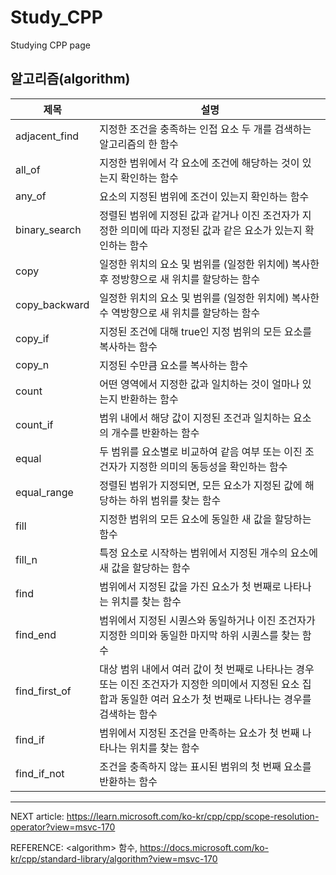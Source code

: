 # Study_CPP
Studying CPP page

## 알고리즘(algorithm)

|제목|설명|
|-----|--------------|
|adjacent_find|지정한 조건을 충족하는 인접 요소 두 개를 검색하는 알고리즘의 한 함수|
|all_of|지정한 범위에서 각 요소에 조건에 해당하는 것이 있는지 확인하는 함수|
|any_of|요소의 지정된 범위에 조건이 있는지 확인하는 함수|
|binary_search|정렬된 범위에 지정된 값과 같거나 이진 조건자가 지정한 의미에 따라 지정된 값과 같은 요소가 있는지 확인하는 함수|
|copy|일정한 위치의 요소 및 범위를 (일정한 위치에) 복사한 후 정방향으로 새 위치를 할당하는 함수|
|copy_backward|일정한 위치의 요소 및 범위를 (일정한 위치에) 복사한 수 역방향으로 새 위치를 할당하는 함수|
|copy_if|지정된 조건에 대해 true인 지정 범위의 모든 요소를 복사하는 함수|
|copy_n|지정된 수만큼 요소를 복사하는 함수|
|count|어떤 영역에서 지정한 값과 일치하는 것이 얼마나 있는지 반환하는 함수|
|count_if|범위 내에서 해당 값이 지정된 조건과 일치하는 요소의 개수를 반환하는 함수|
|equal|두 범위를 요소별로 비교하여 같음 여부 또는 이진 조건자가 지정한 의미의 동등성을 확인하는 함수|
|equal_range|정렬된 범위가 지정되면, 모든 요소가 지정된 값에 해당하는 하위 범위를 찾는 함수|
|fill|지정한 범위의 모든 요소에 동일한 새 값을 할당하는 함수|
|fill_n|특정 요소로 시작하는 범위에서 지정된 개수의 요소에 새 값을 할당하는 함수|
|find|범위에서 지정된 값을 가진 요소가 첫 번째로 나타나는 위치를 찾는 함수|
|find_end|범위에서 지정된 시퀀스와 동일하거나 이진 조건자가 지정한 의미와 동일한 마지막 하위 시퀀스를 찾는 함수|
|find_first_of|대상 범위 내에서 여러 값이 첫 번째로 나타나는 경우 또는 이진 조건자가 지정한 의미에서 지정된 요소 집합과 동일한 여러 요소가 첫 번째로 나타나는 경우를 검색하는 함수|
|find_if|범위에서 지정된 조건을 만족하는 요소가 첫 번째 나타나는 위치를 찾는 함수|
|find_if_not|조건을 충족하지 않는 표시된 범위의 첫 번째 요소를 반환하는 함수|

<hr> </hr>

NEXT article: https://learn.microsoft.com/ko-kr/cpp/cpp/scope-resolution-operator?view=msvc-170

REFERENCE: \<algorithm\> 함수, https://docs.microsoft.com/ko-kr/cpp/standard-library/algorithm?view=msvc-170
